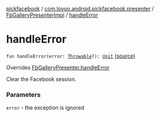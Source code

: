 [pickfacebook](../../index.md) / [com.lovoo.android.pickfacebook.presenter](../index.md) / [FbGalleryPresenterImpl](index.md) / [handleError](./handle-error.md)

# handleError

`fun handleError(error: `[`Throwable`](https://kotlinlang.org/api/latest/jvm/stdlib/kotlin/-throwable/index.html)`?): `[`Unit`](https://kotlinlang.org/api/latest/jvm/stdlib/kotlin/-unit/index.html) [(source)](https://github.com/lovoo/android-pickpic/blob/master/pickfacebook/src/main/kotlin/com/lovoo/android/pickfacebook/presenter/FbGalleryPresenterImpl.kt#L99)

Overrides [FbGalleryPresenter.handleError](../../com.lovoo.android.pickfacebook.contract/-fb-gallery-presenter/handle-error.md)

Clear the Facebook session.

### Parameters

`error` - the exception is ignored